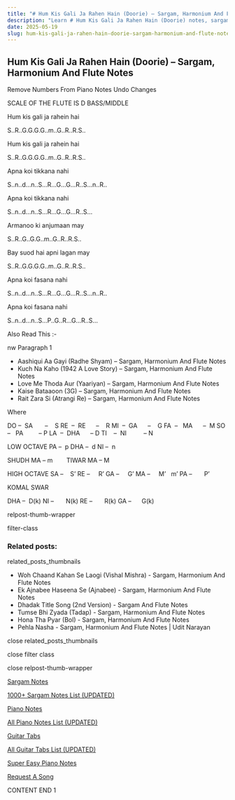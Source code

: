 ```yaml
---
title: "# Hum Kis Gali Ja Rahen Hain (Doorie) – Sargam, Harmonium And Flute Notes"
description: "Learn # Hum Kis Gali Ja Rahen Hain (Doorie) notes, sargam, harmonium notations and flute notes. Easy step-by-step tutorial for beginners."
date: 2025-05-19
slug: hum-kis-gali-ja-rahen-hain-doorie-sargam-harmonium-and-flute-notes
---
```


## Hum Kis Gali Ja Rahen Hain (Doorie) – Sargam, Harmonium And Flute Notes

Remove Numbers From Piano Notes
Undo Changes

SCALE OF THE FLUTE IS D BASS/MIDDLE

Hum kis gali ja rahein hai

S..R..G.G.G.G..m..G..R..R.S..

Hum kis gali ja rahein hai

S..R..G.G.G.G..m..G..R..R.S..

Apna koi tikkana nahi

S..n..d…n..S…R…G…G…R..S…n..R..

Apna koi tikkana nahi

S..n..d…n..S…R…G…G…R..S…

Armanoo ki anjumaan may

S..R..G..G.G..m..G..R..R.S..

Bay suod hai apni lagan may

S..R..G.G.G.G..m..G..R..R.S..

Apna koi fasana nahi

S..n..d…n..S…R…G…G…R..S…n..R..

Apna koi fasana nahi

S..n..d…n..S…P..G..R…G…R..S…

Also Read This :-

nw Paragraph 1

* Aashiqui Aa Gayi (Radhe Shyam) – Sargam, Harmonium And Flute Notes
* Kuch Na Kaho (1942 A Love Story) – Sargam, Harmonium And Flute Notes
* Love Me Thoda Aur (Yaariyan) – Sargam, Harmonium And Flute Notes
* Kaise Bataaoon (3G) – Sargam, Harmonium And Flute Notes
* Rait Zara Si (Atrangi Re) – Sargam, Harmonium And Flute Notes

Where

DO –  SA       –    S
RE  –  RE      –    R
MI  –  GA      –    G
FA  –   MA      –  M
SO  –   PA         – P
LA  –  DHA      – D
TI    –  NI          – N

LOW OCTAVE
PA –  p
DHA –  d
NI –  n

SHUDH MA – m        TIWAR MA – M

HIGH OCTAVE
SA –    S’
RE –     R’
GA –     G’
MA –     M’   m’
PA –       P’

KOMAL SWAR

DHA –  D(k)
NI –       N(k)
RE –       R(k)
GA –      G(k)

relpost-thumb-wrapper

filter-class

### Related posts:

related_posts_thumbnails

* Woh Chaand Kahan Se Laogi (Vishal Mishra) - Sargam, Harmonium And Flute Notes
* Ek Ajnabee Haseena Se (Ajnabee) - Sargam, Harmonium And Flute Notes
* Dhadak Title Song (2nd Version) - Sargam And Flute Notes
* Tumse Bhi Zyada (Tadap) - Sargam, Harmonium And Flute Notes
* Hona Tha Pyar (Bol) - Sargam, Harmonium And Flute Notes
* Pehla Nasha - Sargam, Harmonium And Flute Notes | Udit Narayan

close related_posts_thumbnails

close filter class

close relpost-thumb-wrapper

[Sargam Notes](/sargam-notes.html)

[1000+ Sargam Notes List (UPDATED)](/all-songs-list-sargam-notes.html)

[Piano Notes](/piano-notes.html)

[All Piano Notes List (UPDATED)](/all-songs-list-piano-notes.html)

[Guitar Tabs](/guitar-tabs.html)

[All Guitar Tabs List (UPDATED)](/all-songs-list-guitar-tabs.html)

[Super Easy Piano Notes](https://studywall.in/)

[Request A Song](/request-a-song.html)

CONTENT END 1

